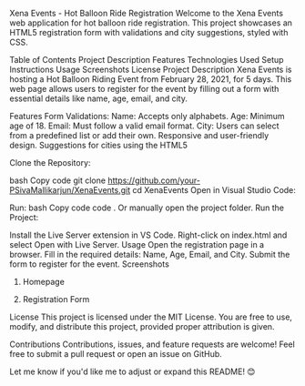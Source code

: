 Xena Events - Hot Balloon Ride Registration
Welcome to the Xena Events web application for hot balloon ride registration. This project showcases an HTML5 registration form with validations and city suggestions, styled with CSS.

Table of Contents
Project Description
Features
Technologies Used
Setup Instructions
Usage
Screenshots
License
Project Description
Xena Events is hosting a Hot Balloon Riding Event from February 28, 2021, for 5 days. This web page allows users to register for the event by filling out a form with essential details like name, age, email, and city.

Features
Form Validations:
Name: Accepts only alphabets.
Age: Minimum age of 18.
Email: Must follow a valid email format.
City: Users can select from a predefined list or add their own.
Responsive and user-friendly design.
Suggestions for cities using the HTML5 <datalist> tag.
Styled using CSS for a professional look.
Technologies Used
HTML5: Structure of the form and webpage.
CSS3: Styling and layout.
JavaScript (Optional): For additional interactivity.
GitHub: For version control and hosting the repository.
Setup Instructions
Follow these steps to set up and run the project:

Clone the Repository:

bash
Copy code
git clone https://github.com/your-PSivaMallikarjun/XenaEvents.git
cd XenaEvents
Open in Visual Studio Code:

Run:
bash
Copy code
code .
Or manually open the project folder.
Run the Project:

Install the Live Server extension in VS Code.
Right-click on index.html and select Open with Live Server.
Usage
Open the registration page in a browser.
Fill in the required details:
Name, Age, Email, and City.
Submit the form to register for the event.
Screenshots
1. Homepage

2. Registration Form

License
This project is licensed under the MIT License. You are free to use, modify, and distribute this project, provided proper attribution is given.

Contributions
Contributions, issues, and feature requests are welcome! Feel free to submit a pull request or open an issue on GitHub.

Let me know if you'd like me to adjust or expand this README! 😊
